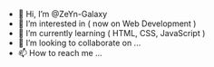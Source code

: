 - 👋 Hi, I’m @ZeYn-Galaxy
- 👀 I’m interested in ( now on Web Development )
- 🌱 I’m currently learning ( HTML, CSS, JavaScript )
- 💞️ I’m looking to collaborate on ...
- 📫 How to reach me ...

<!---
ZeYn-Galaxy/ZeYn-Galaxy is a ✨ special ✨ repository because its `README.md` (this file) appears on your GitHub profile.
You can click the Preview link to take a look at your changes.
--->
